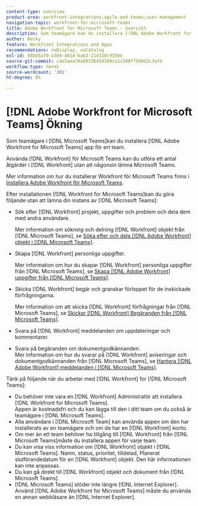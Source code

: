 ```yaml
---
content-type: overview
product-area: workfront-integrations;agile-and-teams;user-management
navigation-topic: workfront-for-microsoft-teams
title: Adobe Workfront for Microsoft Teams - översikt
description: Som teamägare kan du installera [!DNL Adobe Workfront for Microsoft Teams] app för ert team.
author: Becky
feature: Workfront Integrations and Apps
recommendations: noDisplay, noCatalog
exl-id: 88b05a70-a304-461d-bab3-21d328c9356e
source-git-commit: c4e5aea70a8013643d3d9ce1c588ff560d2c3afd
workflow-type: tm+mt
source-wordcount: '301'
ht-degree: 0%

---
```


# [!DNL Adobe Workfront for Microsoft Teams] Ökning

Som teamägare i [!DNL Microsoft Teams]kan du installera [!DNL Adobe Workfront for Microsoft Teams] app för ert team.

Använda [!DNL Workfront] för Microsoft Teams kan du utföra ett antal åtgärder i [!DNL Workfront] utan att någonsin lämna Microsoft Teams.

Mer information om hur du installerar Workfront för Microsoft Teams finns i [Installera Adobe Workfront för Microsoft Teams](../../workfront-integrations-and-apps/using-workfront-with-microsoft-teams/install-workfront-ms-teams.md).

Efter installationen [!DNL Workfront for Microsoft Teams]kan du göra följande utan att lämna din instans av [!DNL Microsoft Teams]:

* Sök efter [!DNL Workfront] projekt, uppgifter och problem och dela dem med andra användare.

  Mer information om sökning och delning [!DNL Workfront] objekt från [!DNL Microsoft Teams], se [Söka efter och dela [!DNL Adobe Workfront] objekt i [!DNL Microsoft Teams]](../../workfront-integrations-and-apps/using-workfront-with-microsoft-teams/search-for-and-share-wf-items-in-ms-teams.md).

* Skapa [!DNL Workfront] personliga uppgifter.

  Mer information om hur du skapar [!DNL Workfront] personliga uppgifter från [!DNL Microsoft Teams], se [Skapa [!DNL Adobe Workfront] uppgifter från [!DNL Microsoft Teams]](../../workfront-integrations-and-apps/using-workfront-with-microsoft-teams/create-workfront-tasks-from-ms-teams.md).

* Skicka [!DNL Workfront] begär och granskar förloppet för de inskickade förfrågningarna.

  Mer information om att skicka [!DNL Workfront] förfrågningar från [!DNL Microsoft Teams], se [Skickar [!DNL Workfront] Begäranden från [!DNL Microsoft Teams]](../../workfront-integrations-and-apps/using-workfront-with-microsoft-teams/submit-workfront-requests-from-ms-teams.md).

* Svara på [!DNL Workfront] meddelanden om uppdateringar och kommentarer.
* Svara på begäranden om dokumentgodkännanden.\
   Mer information om hur du svarar på [!DNL Workfront] aviseringar och dokumentgodkännanden från [!DNL Microsoft Teams], se [Hantera [!DNL Adobe Workfront] meddelanden i [!DNL Microsoft Teams]](../../workfront-integrations-and-apps/using-workfront-with-microsoft-teams/manage-wf-notifications-approval-requests-ms-teams.md).

Tänk på följande när du arbetar med [!DNL Workfront] for [!DNL Microsoft Teams]:

* Du behöver inte vara en [!DNL Workfront] Administratör att installera [!DNL Workfront for Microsoft Teams].\
   Appen är kostnadsfri och du kan lägga till den i ditt team om du också är teamägare i [!DNL Microsoft Teams].
* Alla användare i [!DNL Microsoft Team] kan använda appen om den har installerats av en teamägare och om de har en [!DNL Workfront] konto.
* Om mer än ett team behöver ha tillgång till [!DNL Workfront] från [!DNL Microsoft Teams]måste du installera appen för varje team.
* Du kan visa viss information om [!DNL Workfront] objekt i [!DNL Microsoft Teams]. Namn, status, prioritet, tilldelad, Planerat slutförandedatum för en [!DNL Workfront] objekt. Den här informationen kan inte anpassas.
* Du kan gå direkt till [!DNL Workfront] objekt och dokument från [!DNL Microsoft Teams].
* [!DNL Microsoft Teams] stöder inte längre [!DNL Internet Explorer]. Använd [!DNL Adobe Workfront for Microsoft Teams] måste du använda en annan webbläsare än [!DNL Internet Explorer].
